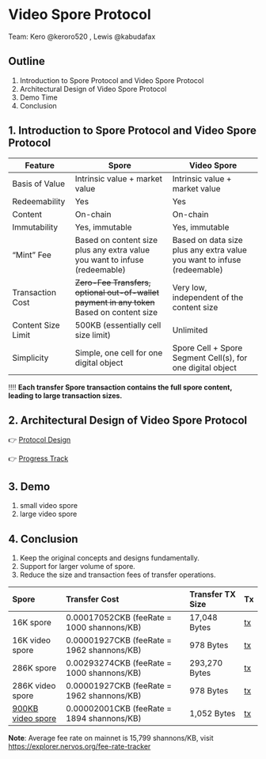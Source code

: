 # Video Spore Protocol

Team: Kero @keroro520 , Lewis @kabudafax 

## Outline

1. Introduction to Spore Protocol and Video Spore Protocol
2. Architectural Design of Video Spore Protocol
3. Demo Time
4. Conclusion

<!-- 接下来我会按这四个部分介绍一下我们的成果。  -->
<!-- 第一部分我们会简单介绍 Spore 协议的特性和理念，然后引申出我们的拓展协议想要解决的问题  -->
<!-- 第二部分介绍拓展协议的协议设计 -->

## 1. Introduction to Spore Protocol and Video Spore Protocol


| Feature            | Spore                                                                                  | Video Spore                                                             |
| ------------------ | -------------------------------------------------------------------------------------- | ----------------------------------------------------------------------- |
| Basis of Value     | Intrinsic value + market value                                                         | Intrinsic value + market value                                          |
| Redeemability      | Yes                                                                                    | Yes                                                                     |
| Content            | On-chain                                                                               | On-chain                                                                |
| Immutability       | Yes, immutable                                                                         | Yes, immutable                                                          |
| “Mint” Fee         | Based on content size plus any extra value you want to infuse (redeemable)                | Based on data size plus any extra value you want to infuse (redeemable) |
| Transaction Cost   | ~~Zero-Fee Transfers, optional out-of-wallet payment in any token~~ Based on content size | Very low, independent of the content size                                                                |
| Content Size Limit | 500KB (essentially cell size limit)                                                    | Unlimited |
| Simplicity         | Simple, one cell for one digital object                                                | Spore Cell + Spore Segment Cell(s), for one digital object      |

‼️‼️ **Each transfer Spore transaction **contains the full spore content**, leading to large transaction sizes.**



## 2. Architectural Design of Video Spore Protocol

👉 [Protocol Design](https://github.com/video-spore-protocol/video-spore-protocol/blob/main/docs/design.md)

👉 [Progress Track](https://github.com/video-spore-protocol/video-spore-protocol/issues/1#issue-2216769341)

## 3. Demo

1. small video spore
2. large video spore


## 4. Conclusion

1. Keep the original concepts and designs fundamentally.
2. Support for larger volume of spore.
3. Reduce the size and transaction fees of transfer operations.


| Spore | Transfer Cost | Transfer TX Size | Tx |
| :--- | :--- | :--- | :--- |
| 16K spore | 0.00017052CKB (feeRate = 1000 shannons/KB) | 17,048 Bytes | [tx](https://pudge.explorer.nervos.org/transaction/0x2c504a7e7765860816ef5a85296046b60a5ef9560051bd8d00cfd3ed17faf5d8) |
| 16K video spore | 0.00001927CKB (feeRate = 1962 shannons/KB) | 978 Bytes | [tx](https://pudge.explorer.nervos.org/transaction/0x90fd61d84946631f119472c9e957244aea1cd77cc6edada111f9aeca1abe7628) |
| 286K spore | 0.00293274CKB (feeRate = 1000 shannons/KB) | 293,270 Bytes | [tx](https://pudge.explorer.nervos.org/transaction/0x12af0b38d225462be51b732ea4303da72d696c8cef053ef724cba0af5ad1531d) |
| 286K video spore | 0.00001927CKB (feeRate = 1962 shannons/KB) | 978 Bytes | [tx](https://pudge.explorer.nervos.org/transaction/0xd64534ddb217e7763d7bdd23a3d010cd03e094c6a52b900b35aae4e0c6bb12ed) |
| [900KB video spore](http://localhost:3000/spore/0x9f733552ea1047ae60129d777ed06e9cdc1ddff5ee110b25cb347201635b7ffb) | 0.00002001CKB (feeRate = 1894 shannons/KB) | 1,052 Bytes | [tx](https://pudge.explorer.nervos.org/transaction/0x9b7aeb6616c259a8cc444cfe253880e6e58c1a56f734c2b7dff6b10a995ddf1a) |

**Note**: Average fee rate on mainnet is 15,799 shannons/KB, visit https://explorer.nervos.org/fee-rate-tracker





